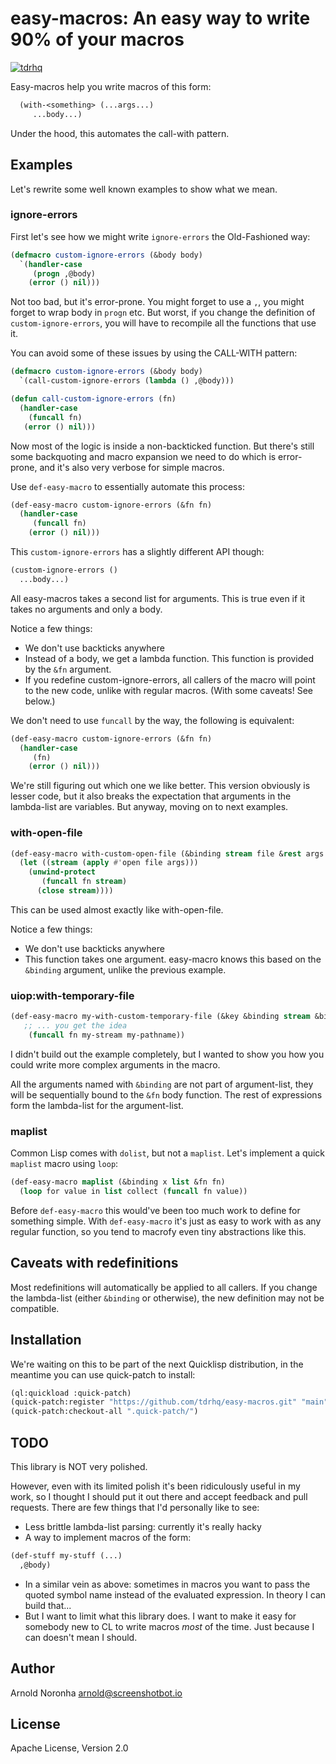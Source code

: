 
# easy-macros: An easy way to write 90% of your macros

[![tdrhq](https://circleci.com/gh/tdrhq/easy-macros.svg?style=shield)](https://app.circleci.com/pipelines/github/tdrhq/easy-macros?branch=main)

Easy-macros help you write macros of this form:

```lisp
  (with-<something> (...args...)
     ...body...)
```

Under the hood, this automates the call-with pattern.

## Examples

Let's rewrite some well known examples to show what we mean.

### ignore-errors

First let's see how we might write `ignore-errors` the Old-Fashioned
way:

```lisp
(defmacro custom-ignore-errors (&body body)
  `(handler-case
     (progn ,@body)
    (error () nil)))
```

Not too bad, but it's error-prone. You might forget to use a `,`, you
might forget to wrap body in `progn` etc. But worst, if you change the
definition of `custom-ignore-errors`, you will have to recompile all
the functions that use it.

You can avoid some of these issues by using the CALL-WITH pattern:

```lisp
(defmacro custom-ignore-errors (&body body)
  `(call-custom-ignore-errors (lambda () ,@body)))

(defun call-custom-ignore-errors (fn)
  (handler-case
    (funcall fn)
   (error () nil)))
```

Now most of the logic is inside a non-backticked function. But there's
still some backquoting and macro expansion we need to do which is
error-prone, and it's also very verbose for simple macros.

Use `def-easy-macro` to essentially automate this process:

```lisp
(def-easy-macro custom-ignore-errors (&fn fn)
  (handler-case
     (funcall fn)
    (error () nil)))
```

This `custom-ignore-errors` has a slightly different API though:

```lisp
(custom-ignore-errors ()
  ...body...)
```

All easy-macros takes a second list for arguments. This is true even
if it takes no arguments and only a body.

Notice a few things:
* We don't use backticks anywhere
* Instead of a body, we get a lambda function. This function is provided by the `&fn` argument.
* If you redefine custom-ignore-errors, all callers of the macro will
  point to the new code, unlike with regular macros. (With some caveats! See below.)

We don't need to use `funcall` by the way, the following is equivalent:

```lisp
(def-easy-macro custom-ignore-errors (&fn fn)
  (handler-case
     (fn)
    (error () nil)))
```

We're still figuring out which one we like better. This version
obviously is lesser code, but it also breaks the expectation that
arguments in the lambda-list are variables. But anyway, moving on to
next examples.


### with-open-file

```lisp
(def-easy-macro with-custom-open-file (&binding stream file &rest args &fn fn)
  (let ((stream (apply #'open file args)))
    (unwind-protect
       (funcall fn stream)
      (close stream))))
```

This can be used almost exactly like with-open-file.

Notice a few things:
* We don't use backticks anywhere
* This function takes one argument. easy-macro knows this based on the
  `&binding` argument, unlike the previous example.

### uiop:with-temporary-file

```lisp
(def-easy-macro my-with-custom-temporary-file (&key &binding stream &binding pathname prefix suffix &fn)
   ;; ... you get the idea
    (funcall fn my-stream my-pathname))
```

I didn't build out the example completely, but I wanted to show you
how you could write more complex arguments in the macro.

All the arguments named with `&binding` are not part of argument-list,
they will be sequentially bound to the `&fn` body function. The rest
of expressions form the lambda-list for the argument-list.

### maplist

Common Lisp comes with `dolist`, but not a `maplist`. Let's implement
a quick `maplist` macro using `loop`:

```lisp
(def-easy-macro maplist (&binding x list &fn fn)
  (loop for value in list collect (funcall fn value))
```

Before `def-easy-macro` this would've been too much work to define for
something simple. With `def-easy-macro` it's just as easy to work with
as any regular function, so you tend to macrofy even tiny abstractions
like this.


## Caveats with redefinitions

Most redefinitions will automatically be applied to all callers. If
you change the lambda-list (either `&binding` or otherwise), the new
definition may not be compatible.

## Installation

We're waiting on this to be part of the next Quicklisp distribution,
in the meantime you can use quick-patch to install:

```lisp
(ql:quickload :quick-patch)
(quick-patch:register "https://github.com/tdrhq/easy-macros.git" "main")
(quick-patch:checkout-all ".quick-patch/")
```

## TODO

This library is NOT very polished.

However, even with its limited polish it's been ridiculously useful in
my work, so I thought I should put it out there and accept feedback
and pull requests. There are few things that I'd personally like to see:

* Less brittle lambda-list parsing: currently it's really hacky
* A way to implement macros of the form:
```lisp
(def-stuff my-stuff (...)
  ,@body)
```
* In a similar vein as above: sometimes in macros you want to pass the
  quoted symbol name instead of the evaluated expression. In theory I
  can build that...
* But I want to limit what this library does. I want to make it easy
  for somebody new to CL to write macros *most* of the time. Just
  because I can doesn't mean I should.

## Author

Arnold Noronha <arnold@screenshotbot.io>

## License

Apache License, Version 2.0
